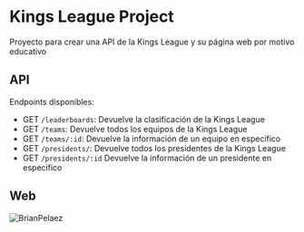 # Kings League Project

Proyecto para crear una API de la  Kings League y su página web por motivo educativo

## API

Endpoints disponibles:

* GET `/leaderboards`: Devuelve la clasificación de la Kings League
* GET `/teams`: Devuelve todos los equipos de la Kings League
* GET `/teams/:id`: Devuelve la información de un equipo en especifico
* GET `/presidents/`: Devuelve todos los presidentes de la Kings League
* GET `/presidents/:id` Devuelve la información de un presidente en especifico


## Web

<p><img align="left" src="https://jordinodejs.vercel.app/api/top-langs?username=BrianPelaez&show_icons=true&locale=es&layout=compact&theme=calm&langs_count=8&hide=php" alt="BrianPelaez" /></p>
